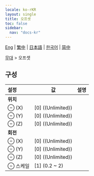 ```yaml
---
locale: ko-rKR
layout: single
title: 오프셋
toc: false
sidebar:
  nav: "docs-kr"
---
```

[Eng](/dancexr/menu/2025.5/stage/offset) | [繁中](/tw/dancexr/menu/2025.5/stage/offset) | [日本語](/jp/dancexr/menu/2025.5/stage/offset) | [한국어](/kr/dancexr/menu/2025.5/stage/offset) | [简中](/zh/dancexr/menu/2025.5/stage/offset)

[무대](../menu#무대) > 오프셋

## 구성

| 설정 | 값 | 설명 |
| :--- | --- | :--- |
|  **위치** || 
| ⊖ (X) | [0] ((Unlimited)) | 
| ⊖ (Y) | [0] ((Unlimited)) | 
| ⊖ (Z) | [0] ((Unlimited)) | 
|  **회전** || 
| ⊖ (X) | [0] ((Unlimited)) | 
| ⊖ (Y) | [0] ((Unlimited)) | 
| ⊖ (Z) | [0] ((Unlimited)) | 
| ⊖ 스케일 | [1] (0.2 ~ 2) | 
